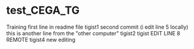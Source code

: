 # test_CEGA_TG
Training 
first line in readme file 
tigist1
second commit  (i edit line 5 locally) 
this is another line from the "other computer"
tigist2
tigist EDIT LINE 8 REMOTE
tigist4
new editing

